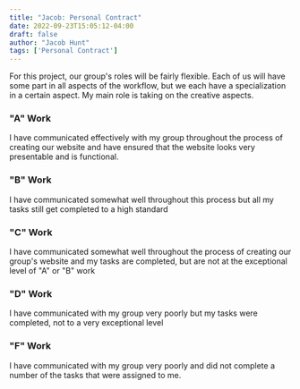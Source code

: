 ```yaml
---
title: "Jacob: Personal Contract"
date: 2022-09-23T15:05:12-04:00
draft: false
author: "Jacob Hunt"
tags: ['Personal Contract']
---
```


For this project, our group's roles will be fairly flexible. Each of us will have some part in all aspects of the workflow, but we each have a specialization in a certain aspect. My main role is taking on the creative aspects.

### "A" Work

I have communicated effectively with my group throughout the process of creating our website and have ensured that the website looks very presentable and is functional.

### "B" Work

I have communicated somewhat well throughout this process but all my tasks still get completed to a high standard

### "C" Work

I have communicated somewhat well throughout the process of creating our group's website and my tasks are completed, but are not at the exceptional level of "A" or "B" work

### "D" Work

I have communicated with my group very poorly but my tasks were completed, not to a very exceptional level

### "F" Work

I have communicated with my group very poorly and did not complete a number of the tasks that were assigned to me.